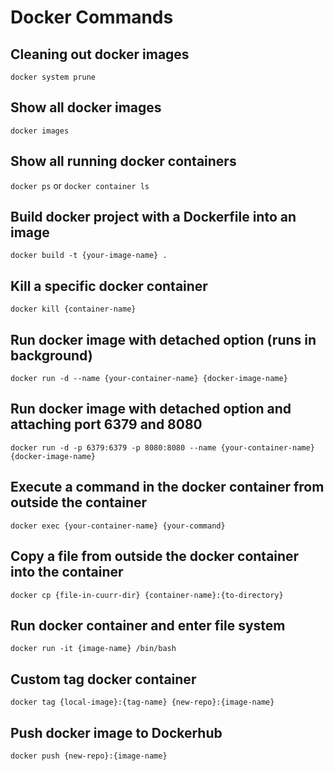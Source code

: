 # Docker Commands

## Cleaning out docker images
`docker system prune`

## Show all docker images
`docker images`

## Show all running docker containers
`docker ps` or `docker container ls`

## Build docker project with a Dockerfile into an image
`docker build -t {your-image-name} .`

## Kill a specific docker container
`docker kill {container-name}`

## Run docker image with detached option (runs in background)
`docker run -d --name {your-container-name} {docker-image-name}`

## Run docker image with detached option and attaching port 6379 and 8080
`docker run -d -p 6379:6379 -p 8080:8080 --name {your-container-name} {docker-image-name}`

## Execute a command in the docker container from outside the container
`docker exec {your-container-name} {your-command}`

## Copy a file from outside the docker container into the container
`docker cp {file-in-cuurr-dir} {container-name}:{to-directory}`

## Run docker container and enter file system
`docker run -it {image-name} /bin/bash`

## Custom tag docker container
`docker tag {local-image}:{tag-name} {new-repo}:{image-name}`

## Push docker image to Dockerhub
`docker push {new-repo}:{image-name}`
